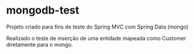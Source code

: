 # mongodb-test

Projeto criado para fins de teste do Spring MVC com Spring Data (mongo)

Realizado o teste de inserção de uma entidade mapeada como Customer diretamente para o mongo.
